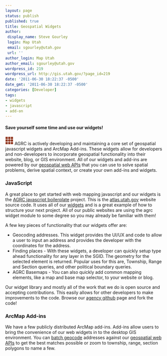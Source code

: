 ```yaml
---
layout: page
status: publish
published: true
title: Geospatial Widgets
author:
 display_name: Steve Gourley
 login: Map Utah
 email: sgourley@utah.gov
 url: ''
author_login: Map Utah
author_email: sgourley@utah.gov
wordpress_id: 219
wordpress_url: http://gis.utah.gov/?page_id=219
date: '2011-06-30 18:22:37 -0500'
date_gmt: '2011-06-30 18:22:37 -0500'
categories: [Developer]
tags:
- widgets
- javascript
- add-on
---
```

#### Save yourself some time and use our widgets!

![widgets](/images/icon_widget.png) AGRC is actively developing and maintaining a core set of geospatial javascript widgets and ArcMap Add-ins. These widgets allow for developers and non-developers to incorporate geospatial functionality into their website, blog, or GIS environment. All of our widgets and add-ins are powered by our [geospatial web APIs](/developer/web-services) that you can use to solve spatial problems, derive spatial context, or create your own add-ins and widgets.

### JavaScript

A great place to get started with web mapping javascript and our widgets is the [AGRC javascript boilerplate](https://github.com/agrc/AGRCJavaScriptProjectBoilerPlate) project. This is the [atlas.utah.gov](http://atlas.utah.gov) website source code. It uses all of our [widgets](https://github.com/agrc/agrc.widgets) and is a great example of how to structure your next project. All of our public websites are using the agrc widget module to some degree so you may already be familiar with them!

A few key pieces of functionality that our widgets offer are:

 - Geocoding addresses. This widget provides the UI/UX and code to allow a user to input an address and provides the developer with the coordinates for the address.
 - Finding places - With these widgets, a developer can quickly setup type ahead functionality for any layer in the SGID. The geometry for the selected element is returned. Popular uses for this are, Township, Range and Section queries, and other political boundary queries.
 - AGRC Basemaps - You can also quickly add common mapping elements, like a map and base map selector, to your website or blog.

Our widget library and mostly all of the work that we do is open source and accepting contributions. This easily allows for other developers to make improvements to the code. Browse our [agency github](http://github.com/agrc) page and fork the code!

### ArcMap Add-ins

We have a few publicly distributed ArcMap add-ins. Add-ins allow users to bring the convenience of our web widgets in to the desktop GIS environment. You can [batch geocode](https://github.com/agrc/geocoding-addin) addresses against our [geospatial web APIs](/developer/web-services) to get the best matches possible or zoom to township, range, section polygons to name a few.
